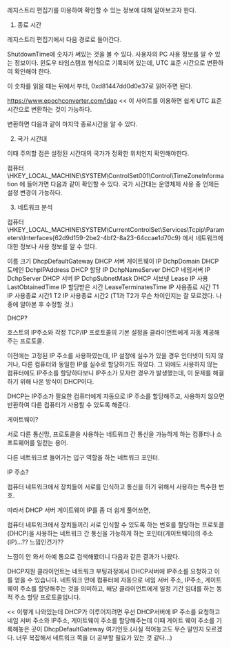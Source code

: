 레지스트리 편집기를 이용하여 확인할 수 있는 정보에 대해 알아보고자 한다.

 

1. 종료 시간

레지스트리 편집기에서 다음 경로로 들어간다.


ShutdownTime에 숫자가 써있는 것을 볼 수 있다. 사용자의 PC 사용 정보를 알 수 있는 정보이다. 윈도우 타임스탬프 형식으로 기록되어 있는데, UTC 표준 시간으로 변환하여 확인해야 한다.


이 숫자를 읽을 때는 뒤에서 부터, 0xd81447dd0d0e37로 읽어주면 된다.

https://www.epochconverter.com/ldap << 이 사이트를 이용하면 쉽게 UTC 표준 시간으로 변환하는 것이 가능하다.

변환하면 다음과 같이 마지막 종료시간을 알 수 있다.

 


2. 국가 시간대

이때 주의할 점은 설정된 시간대의 국가가 정확한 위치인지 확인해야한다. 

컴퓨터\HKEY_LOCAL_MACHINE\SYSTEM\ControlSet001\Control\TimeZoneInformation 에 들어가면 다음과 같이 확인할 수 있다. 국가 시간대는 운영체제 사용 중 언제든 설정 변경이 가능하다.


3. 네트워크 분석

컴퓨터\HKEY_LOCAL_MACHINE\SYSTEM\CurrentControlSet\Services\Tcpip\Parameters\Interfaces\{62d9d159-2be2-4bf2-8a23-64ccae1d70c9} 에서 네트워크에 대한 정보나 사용 정보를 알 수 있다.


이름	크기
DhcpDefaultGateway	DHCP 서버 게이트웨이 IP
DchpDomain	DHCP 도메인
DchpIPAddress	DHCP 할당 IP
DchpNameServer	DHCP 네임서버 IP
DchpServer	DHCP 서버 IP
DchpSubnetMask	DHCP 서브넷
Lease	IP 사용
LastObtainedTime	IP 할당받은 시간
LeaseTerminatesTime	IP 사용종료 시간
T1	IP 사용종료 시간1
T2	IP 사용종료 시간2
(T1과 T2가 무슨 차이인지는 잘 모르겠다. 나중에 알아본 후 수정할 것.)

 

DHCP?

호스트의 IP주소와 각정 TCP/IP 프로토콜의 기본 설정을 클라이언트에게 자동 제공해주는 프로토콜.

이전에는 고정된 IP 주소를 사용하였는데, IP 설정에 실수가 있을 경우 인터넷이 되지 않거나, 다른 컴퓨터와 동일한 IP를 실수로 할당하기도 하였다. 그 외에도 사용하지 않는 컴퓨터에도 IP주소를 할당하다보니 IP주소가 모자란 경우가 발생했는데, 이 문제를 해결하기 위해 나온 방식이 DHCP이다.

DHCP는 IP주소가 필요한 컴퓨터에게 자동으로 IP 주소를 할당해주고, 사용하지 않으면 반환하여 다른 컴퓨터가 사용할 수 있도록 해준다. 

 

게이트웨이?

서로 다른 통신망, 프로토콜을 사용하는 네트워크 간 통신을 가능하게 하는 컴퓨터나 소프트웨어를 일컫는 용어.

다른 네트워크로 들어가는 입구 역할을 하는 네트워크 포인터.

 

IP 주소?

컴퓨터 네트워크에서 장치들이 서로를 인식하고 통신을 하기 위해서 사용하는 특수한 번호.

 

따라서 DHCP 서버 게이트웨이 IP를 좀 더 쉽게 풀어쓰면,

컴퓨터 네트워크에서 장치들끼리 서로 인식할 수 있도록 하는 번호를 할당하는 프로토콜(DHCP)을 사용하는 네트워크 간 통신을 가능하게 하는 포인터(게이트웨이)의 주소(IP)...?? 느낌인건가??

 

느낌이 안 와서 아예 통으로 검색해봤더니 다음과 같은 결과가 나왔다. 

 

DHCP지원 클라이언트는 네트워크 부팅과정에서 DHCP서버에 IP주소를 요청하고 이를 얻을 수 있습니다. 네트워크 안에 컴퓨터에 자동으로 네임 서버 주소, IP주소, 게이트웨이 주소를 할당해주는 것을 의미하고, 해당 클라이언트에게 일정 기간 임대를 하는 동적 주소 할당 프로토콜입니다.

 

<< 이렇게 나와있는데 DHCP가 이루어지려면 우선 DHCP서버에 IP 주소를 요청하고 네임 서버 주소와 IP주소, 게이트웨이 주소를 할당해주는데 이때 게이트 웨이 주소를 기록해놓은 곳이 DhcpDefaultGateway 여기인듯.(사실 적어놓고도 무슨 말인지 모르겠다. 너무 복잡해서 네트워크 쪽을 더 공부할 필요가 있는 것 같다...) 